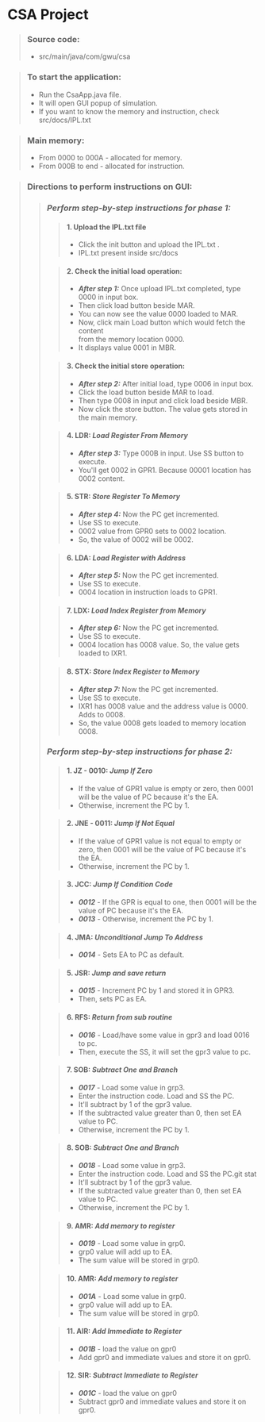 # CSA Project

> ### Source code: 
> - src/main/java/com/gwu/csa

> ### To start the application:
> - Run the CsaApp.java file.  
> - It will open GUI popup of simulation.
> - If you want to know the memory and instruction, check src/docs/IPL.txt

> ### Main memory:
>  - From 0000 to 000A - allocated for memory.  
>  - From 000B to end  - allocated for instruction.

> ### Directions to perform instructions on GUI:
>> ### ***Perform step-by-step instructions for phase 1:***
>>> #### 1. Upload the IPL.txt file  
>>> - Click the init button and upload the IPL.txt .  
>>> - IPL.txt present inside src/docs  
>>
>>> #### 2. Check the initial load operation:
>>> - ***After step 1:*** Once upload IPL.txt completed, type 0000 in input box.  
>>> - Then click load button beside MAR.
>>> - You can now see the value 0000 loaded to MAR.
>>> - Now, click main Load button which would fetch the content  
>>> from the memory location 0000.
>>> - It displays value 0001 in MBR.
>>
>>> #### 3. Check the initial store operation:
>>> - ***After step 2:*** After initial load, type 0006 in input box.  
>>> - Click the load button beside MAR to load.
>>> - Then type 0008 in input and click load beside MBR.
>>> - Now click the store button. The value gets stored in the main memory.
>>
>>> #### 4. LDR: ***Load Register From Memory***
>>> - ***After step 3:*** Type 000B in input. Use SS button to execute.
>>> - You'll get 0002 in GPR1. Because 00001 location has 0002 content.
>>
>>> #### 5. STR: ***Store Register To Memory***
>>> - ***After step 4:*** Now the PC get incremented.
>>> - Use SS to execute.
>>> - 0002 value from GPR0 sets to 0002 location. 
>>> - So, the value of 0002 will be 0002.
>>
>>> #### 6. LDA: ***Load Register with Address***
>>> - ***After step 5:*** Now the PC get incremented.
>>> - Use SS to execute.
>>> - 0004 location in instruction loads to GPR1.
>>
>>> #### 7. LDX: ***Load Index Register from Memory***
>>> - ***After step 6:*** Now the PC get incremented.
>>> - Use SS to execute.
>>> - 0004 location has 0008 value. So, the value gets loaded to IXR1.
>>
>>> #### 8. STX: ***Store Index Register to Memory***
>>> - ***After step 7:*** Now the PC get incremented.
>>> - Use SS to execute.
>>> - IXR1 has 0008 value and the address value is 0000. Adds to 0008.
>>> - So, the value 0008 gets loaded to memory location 0008.
>> ### ***Perform step-by-step instructions for phase 2:***
>>
>>> #### 1. JZ - 0010: ***Jump If Zero***
>>> - If the value of GPR1 value is empty or zero,
>>>   then 0001 will be the value of PC because it's the EA.
>>> - Otherwise, increment the PC by 1.
>>
>>> #### 2. JNE - 0011: ***Jump If Not Equal***
>>> - If the value of GPR1 value is not equal to empty or zero,
>>>   then 0001 will be the value of PC because it's the EA.
>>> - Otherwise, increment the PC by 1.
>>
>>> #### 3. JCC: ***Jump If Condition Code***
>>> - ***0012*** - If the GPR is equal to one,
>>>   then 0001 will be the value of PC because it's the EA.
>>> - ***0013*** - Otherwise, increment the PC by 1.
>>
>>> #### 4. JMA: ***Unconditional Jump To Address***
>>> - ***0014*** - Sets EA to PC as default.
>>
>>> #### 5. JSR: ***Jump and save return***
>>> - ***0015*** - Increment PC by 1 and stored it in GPR3.
>>> - Then, sets PC as EA.
>>
>>> #### 6. RFS: ***Return from sub routine***
>>> - ***0016*** - Load/have some value in gpr3 and load 0016 to pc.
>>> - Then, execute the SS, it will set the gpr3 value to pc.
>>
>>> #### 7. SOB: ***Subtract One and Branch***
>>> - ***0017*** - Load some value in grp3.
>>> - Enter the instruction code. Load and SS the PC.
>>> - It'll subtract by 1 of the gpr3 value.
>>> - If the subtracted value greater than 0, then set EA value to PC.
>>> - Otherwise, increment the PC by 1.
>>
>>> #### 8. SOB: ***Subtract One and Branch***
>>> - ***0018*** - Load some value in grp3.
>>> - Enter the instruction code. Load and SS the PC.git stat
>>> - It'll subtract by 1 of the gpr3 value.
>>> - If the subtracted value greater than 0, then set EA value to PC.
>>> - Otherwise, increment the PC by 1.
>>
>>> #### 9. AMR: ***Add memory to register***
>>> - ***0019*** - Load some value in grp0.
>>> - grp0 value will add up to EA.
>>> - The sum value will be stored in grp0.
>>
>>> #### 10. AMR: ***Add memory to register***
>>> - ***001A*** - Load some value in grp0.
>>> - grp0 value will add up to EA.
>>> - The sum value will be stored in grp0.
>>
>>> #### 11. AIR: ***Add Immediate to Register***
>>> - ***001B*** - load the value on gpr0
>>> - Add gpr0 and immediate values and store it on gpr0.
>>
>>> #### 12. SIR: ***Subtract Immediate to Register***
>>> - ***001C*** - load the value on gpr0
>>> - Subtract gpr0 and immediate values and store it on gpr0.
